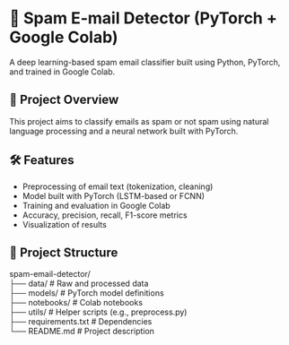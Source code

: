 # 📧 Spam E-mail Detector (PyTorch + Google Colab)

A deep learning-based spam email classifier built using Python, PyTorch, and trained in Google Colab.

## 🚀 Project Overview
This project aims to classify emails as spam or not spam using natural language processing and a neural network built with PyTorch.

## 🛠️ Features
- Preprocessing of email text (tokenization, cleaning)
- Model built with PyTorch (LSTM-based or FCNN)
- Training and evaluation in Google Colab
- Accuracy, precision, recall, F1-score metrics
- Visualization of results

## 📂 Project Structure
spam-email-detector/ <br>
├── data/ # Raw and processed data <br>
├── models/ # PyTorch model definitions <br>
├── notebooks/ # Colab notebooks <br>
├── utils/ # Helper scripts (e.g., preprocess.py) <br>
├── requirements.txt # Dependencies <br>
└── README.md # Project description <br>
